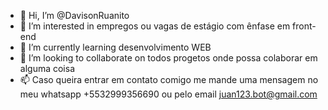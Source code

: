 - 👋 Hi, I’m @DavisonRuanito  
- 👀 I’m interested in empregos ou vagas de estágio com ênfase em front-end
- 🌱 I’m currently learning desenvolvimento WEB
- 💞️ I’m looking to collaborate on todos progetos onde possa colaborar em alguma coisa
- 📫  Caso queira entrar em contato comigo me mande uma mensagem no meu whatsapp +5532999356690 ou pelo email juan123.bot@gmail.com

<!---
KripToN12/KripToN12 is a ✨ special ✨ repository because its `README.md` (this file) appears on your GitHub profile.
You can click the Preview link to take a look at your changes.
--->
